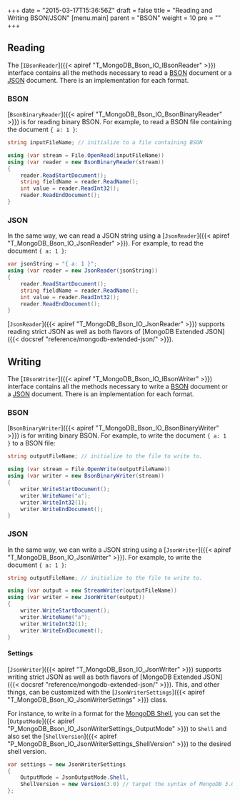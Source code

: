 +++
date = "2015-03-17T15:36:56Z"
draft = false
title = "Reading and Writing BSON/JSON"
[menu.main]
  parent = "BSON"
  weight = 10
  pre = "<i class='fa'></i>"
+++

## Reading

The [`IBsonReader`]({{< apiref "T_MongoDB_Bson_IO_IBsonReader" >}}) interface contains all the methods necessary to read a [BSON](http://bsonspec.org) document or a [JSON](http://json.org) document. There is an implementation for each format.


### BSON

[`BsonBinaryReader`]({{< apiref "T_MongoDB_Bson_IO_BsonBinaryReader" >}}) is for reading binary BSON. For example, to read a BSON file containing the document `{ a: 1 }`:

```csharp
string inputFileName; // initialize to a file containing BSON

using (var stream = File.OpenRead(inputFileName))
using (var reader = new BsonBinaryReader(stream))
{
	reader.ReadStartDocument();
	string fieldName = reader.ReadName();
	int value = reader.ReadInt32();
	reader.ReadEndDocument();
}
```


### JSON

In the same way, we can read a JSON string using a [`JsonReader`]({{< apiref "T_MongoDB_Bson_IO_JsonReader" >}}). For example, to read the document `{ a: 1 }`:

```csharp
var jsonString = "{ a: 1 }";
using (var reader = new JsonReader(jsonString))
{
	reader.ReadStartDocument();
	string fieldName = reader.ReadName();
	int value = reader.ReadInt32();
	reader.ReadEndDocument();
}
```

[`JsonReader`]({{< apiref "T_MongoDB_Bson_IO_JsonReader" >}}) supports reading strict JSON as well as both flavors of [MongoDB Extended JSON]({{< docsref "reference/mongodb-extended-json/" >}}).


## Writing

The [`IBsonWriter`]({{< apiref "T_MongoDB_Bson_IO_IBsonWriter" >}}) interface contains all the methods necessary to write a [BSON](http://bsonspec.org) document or a [JSON](http://json.org) document. There is an implementation for each format.


### BSON

[`BsonBinaryWriter`]({{< apiref "T_MongoDB_Bson_IO_BsonBinaryWriter" >}}) is for writing binary BSON. For example, to write the document `{ a: 1 }` to a BSON file:

```csharp
string outputFileName; // initialize to the file to write to.

using (var stream = File.OpenWrite(outputFileName))
using (var writer = new BsonBinaryWriter(stream))
{
    writer.WriteStartDocument();
    writer.WriteName("a");
    writer.WriteInt32(1);
    writer.WriteEndDocument();
}
```

### JSON

In the same way, we can write a JSON string using a [`JsonWriter`]({{< apiref "T_MongoDB_Bson_IO_JsonWriter" >}}). For example, to write the document `{ a: 1 }`:

```csharp
string outputFileName; // initialize to the file to write to.

using (var output = new StreamWriter(outputFileName))
using (var writer = new JsonWriter(output))
{
    writer.WriteStartDocument();
    writer.WriteName("a");
    writer.WriteInt32(1);
    writer.WriteEndDocument();
}
```

#### Settings

[`JsonWriter`]({{< apiref "T_MongoDB_Bson_IO_JsonWriter" >}}) supports writing strict JSON as well as both flavors of [MongoDB Extended JSON]({{< docsref "reference/mongodb-extended-json/" >}}). This, and other things, can be customized with the [`JsonWriterSettings`]({{< apiref "T_MongoDB_Bson_IO_JsonWriterSettings" >}}) class.

For instance, to write in a format for the [MongoDB Shell](http://docs.mongodb.org/manual/administration/scripting/), you can set the [`OutputMode`]({{< apiref "P_MongoDB_Bson_IO_JsonWriterSettings_OutputMode" >}}) to `Shell` and also set the [`ShellVersion`]({{< apiref "P_MongoDB_Bson_IO_JsonWriterSettings_ShellVersion" >}}) to the desired shell version.

```csharp
var settings = new JsonWriterSettings
{
	OutputMode = JsonOutputMode.Shell,
	ShellVersion = new Version(3.0) // target the syntax of MongoDB 3.0
};
```
